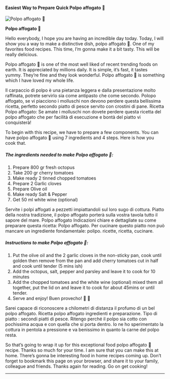             

#### Easiest Way to Prepare Quick Polpo affogato 🐙

![Polpo affogato 🐙](https://img-global.cpcdn.com/recipes/8e5f89456c30b882/751x532cq70/polpo-affogato-%f0%9f%90%99-recipe-main-photo.jpg)

**Polpo affogato 🐙**

Hello everybody, I hope you are having an incredible day today. Today, I will show you a way to make a distinctive dish, polpo affogato 🐙. One of my favorites food recipes. This time, I’m gonna make it a bit tasty. This will be really delicious.

Polpo affogato 🐙 is one of the most well liked of recent trending foods on earth. It is appreciated by millions daily. It is simple, it’s fast, it tastes yummy. They’re fine and they look wonderful. Polpo affogato 🐙 is something which I have loved my whole life.

Il carpaccio di polpo è una pietanza leggera e dalla presentazione molto raffinata, potrete servirlo sia come antipasto che come secondo. Polopo affogato, se vi piacciono i molluschi non devono perdere questa bellissima ricetta, perfetto secondo piatto di pesce servito con crostini di pane. Ricetta Polpo affogato: Se amate i molluschi non dovete perdere questa ricetta del polpo affogato che per facilità di esecuzione e bontà del piatto vi conquisterà!

To begin with this recipe, we have to prepare a few components. You can have polpo affogato 🐙 using 7 ingredients and 4 steps. Here is how you cook that.

##### The ingredients needed to make Polpo affogato 🐙:

1.  Prepare 800 gr fresh octopus
2.  Take 200 gr cherry tomatoes
3.  Make ready 2 tinned chopped tomatoes
4.  Prepare 2 Garlic cloves
5.  Prepare Olive oil
6.  Make ready Salt & Pepper
7.  Get 50 ml white wine (optional)

Servite i polpi affogati a pezzetti impiattandoli sul loro sugo di cottura. Piatto della nostra tradizione, il polpo affogato porterà sulla vostra tavola tutto il sapore del mare. Polpo affogato Indicazioni chiare e dettagliate su come preparare questa ricetta: Polpo affogato. Per cucinare questo piatto non può mancare un ingrediente fondamentale: polipo. ricette, ricetta, cucinare.

##### Instructions to make Polpo affogato 🐙:

1.  Put the olive oil and the 2 garlic cloves in the non-sticky pan, cook until golden then remove from the pan and add cherry tomatoes cut in half and cook until tender (5 mins ish)
2.  Add the octopus, salt, pepper and parsley and leave it to cook for 10 minutes
3.  Add the chopped tomatoes and the white wine (optional) mixed them all together, put the lid on and leave it to cook for about 45mins or until tender.
4.  Serve and enjoy! Buen provecho! 🐙 🍅

Sarei capace di riconoscere a chilometri di distanza il profumo di un bel polpo affogato. Ricetta polpo affogato ingredienti e preparazione. Tipo di piatto : secondi piatti di pesce. Ritengo perché il polpo sia cotto con pochissima acqua e con quella che si porta dentro. Io ne ho sperimentato la cottura in pentola a pressione e va benissimo in quanto la carne del polpo resta.

So that’s going to wrap it up for this exceptional food polpo affogato 🐙 recipe. Thanks so much for your time. I am sure that you can make this at home. There’s gonna be interesting food in home recipes coming up. Don’t forget to bookmark this page on your browser, and share it to your family, colleague and friends. Thanks again for reading. Go on get cooking!

* * *